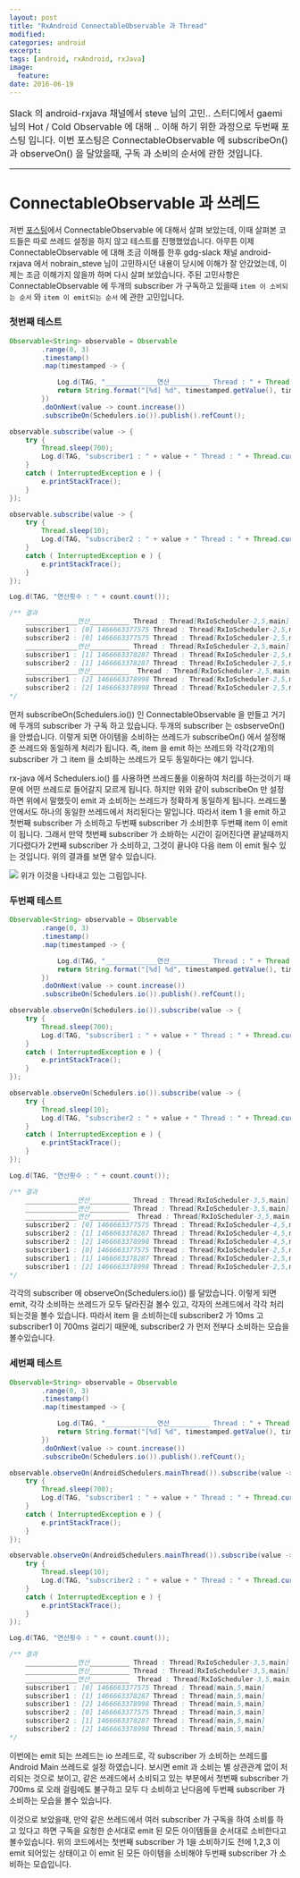 ```yaml
---
layout: post
title: "RxAndroid ConnectableObservable 과 Thread"
modified:
categories: android
excerpt:
tags: [android, rxAndroid, rxJava]
image:
  feature:
date: 2016-06-19
---
```

<p style="font-size: 16px">
Slack 의 android-rxjava 채널에서 steve 님의 고민.. 스터디에서 gaemi 님의 Hot / Cold Observable 에 대해 .. 이해 하기 위한 과정으로 두번째 포스팅 입니다. 이번 포스팅은 ConnectableObservable 에 subscribeOn() 과 observeOn() 을 달았을때, 구독 과 소비의 순서에 관한 것입니다.
</p>
<hr>

# ConnectableObservable 과 쓰레드

저번 [포스팅](http://moka-a.github.io/android/rxAndroid_study/)에서 ConnectableObservable 에 대해서 살펴 보았는데, 이때 살펴본 코드들은 따로 쓰레드 설정을 하지 않고 테스트를 진행했었습니다. 아무튼 이제 ConnectableObservable 에 대해 조금 이해를 한후 gdg-slack 채널 android-rxjava 에서 nobrain_steve 님이 고민하시던 내용이 당시에 이해가 잘 안갔었는데, 이제는 조금 이해가지 않을까 하며 다시 살펴 보았습니다. 주된 고민사항은 ConnectableObservable 에 두개의 subscriber 가 구독하고 있을때 `item 이 소비되는 순서` 와 `item 이 emit되는 순서` 에 관한 고민입니다. 

### 첫번째 테스트

```java
Observable<String> observable = Observable
        .range(0, 3)
        .timestamp()
        .map(timestamped -> {

            Log.d(TAG, "_____________연산__________ Thread : " + Thread.currentThread());
            return String.format("[%d] %d", timestamped.getValue(), timestamped.getTimestampMillis());
        })
        .doOnNext(value -> count.increase())
        .subscribeOn(Schedulers.io()).publish().refCount();

observable.subscribe(value -> {
    try {
        Thread.sleep(700);
        Log.d(TAG, "subscriber1 : " + value + " Thread : " + Thread.currentThread());
    }
    catch ( InterruptedException e ) {
        e.printStackTrace();
    }
});

observable.subscribe(value -> {
    try {
        Thread.sleep(10);
        Log.d(TAG, "subscriber2 : " + value + " Thread : " + Thread.currentThread());
    }
    catch ( InterruptedException e ) {
        e.printStackTrace();
    }
});

Log.d(TAG, "연산횟수 : " + count.count());

/** 결과
    _____________연산__________ Thread : Thread[RxIoScheduler-2,5,main]
    subscriber1 : [0] 1466663377575 Thread : Thread[RxIoScheduler-2,5,main]
    subscriber2 : [0] 1466663377575 Thread : Thread[RxIoScheduler-2,5,main]
    _____________연산__________ Thread : Thread[RxIoScheduler-2,5,main]
    subscriber1 : [1] 1466663378287 Thread : Thread[RxIoScheduler-2,5,main]
    subscriber2 : [1] 1466663378287 Thread : Thread[RxIoScheduler-2,5,main]
    _____________연산__________  Thread : Thread[RxIoScheduler-2,5,main]
    subscriber1 : [2] 1466663378998 Thread : Thread[RxIoScheduler-2,5,main]
    subscriber2 : [2] 1466663378998 Thread : Thread[RxIoScheduler-2,5,main]
*/
```

먼저 subscribeOn(Schedulers.io()) 인 ConnectableObservable 을 만들고 거기에 두개의 subscriber 가 구독 하고 있습니다. 두개의 subscriber 는 osbserveOn() 을 안썼습니다. 이렇게 되면 아이템을 소비하는 쓰레드가 subscribeOn() 에서 설정해준 쓰레드와 동일하게 처리가 됩니다. 즉, item 을 emit 하는 쓰레드와 각각(2개)의 subscriber 가 그 item 을 소비하는 쓰레드가 모두 동일하다는 얘기 입니다. 

rx-java 에서 Schedulers.io() 를 사용하면 쓰레드풀을 이용하여 처리를 하는것이기 때문에 어떤 쓰레드로 들어갈지 모르게 됩니다. 하지만 위와 같이 subscribeOn 만 설정하면 위에서 말했듯이 emit 과 소비하는 쓰레드가 정확하게 동일하게 됩니다. 쓰레드풀 안에서도 하나의 동일한 쓰레드에서 처리된다는 말입니다. 따라서 item 1 을 emit 하고 첫번째 subscriber 가 소비하고 두번째 subscriber 가 소비한후 두번째 item 이 emit 이 됩니다. 그래서 만약 첫번째 subscriber 가 소바하는 시간이 길어진다면 끝날때까지 기다렸다가 2번째 subscriber 가 소비하고, 그것이 끝나야 다음 item 이 emit 될수 있는 것입니다. 위의 결과를 보면 알수 있습니다. 

<img src="/images/rx-1.png">
위가 이것을 나타내고 있는 그림입니다. 

### 두번째 테스트

```java
Observable<String> observable = Observable
        .range(0, 3)
        .timestamp()
        .map(timestamped -> {

            Log.d(TAG, "_____________연산__________ Thread : " + Thread.currentThread());
            return String.format("[%d] %d", timestamped.getValue(), timestamped.getTimestampMillis());
        })
        .doOnNext(value -> count.increase())
        .subscribeOn(Schedulers.io()).publish().refCount();

observable.observeOn(Schedulers.io()).subscribe(value -> {
    try {
        Thread.sleep(700);
        Log.d(TAG, "subscriber1 : " + value + " Thread : " + Thread.currentThread());
    }
    catch ( InterruptedException e ) {
        e.printStackTrace();
    }
});

observable.observeOn(Schedulers.io()).subscribe(value -> {
    try {
        Thread.sleep(10);
        Log.d(TAG, "subscriber2 : " + value + " Thread : " + Thread.currentThread());
    }
    catch ( InterruptedException e ) {
        e.printStackTrace();
    }
});

Log.d(TAG, "연산횟수 : " + count.count());

/** 결과
    _____________연산__________ Thread : Thread[RxIoScheduler-3,5,main]
    _____________연산__________ Thread : Thread[RxIoScheduler-3,5,main]
    _____________연산__________  Thread : Thread[RxIoScheduler-3,5,main]
    subscriber2 : [0] 1466663377575 Thread : Thread[RxIoScheduler-4,5,main]
    subscriber2 : [1] 1466663378287 Thread : Thread[RxIoScheduler-4,5,main]
    subscriber2 : [2] 1466663378998 Thread : Thread[RxIoScheduler-4,5,main]
    subscriber1 : [0] 1466663377575 Thread : Thread[RxIoScheduler-2,5,main]
    subscriber1 : [1] 1466663378287 Thread : Thread[RxIoScheduler-2,5,main]
    subscriber1 : [2] 1466663378998 Thread : Thread[RxIoScheduler-2,5,main]
*/
```

각각의 subscriber 에 observeOn(Schedulers.io()) 를 달았습니다. 이렇게 되면 emit, 각각 소비하는 쓰레드가 모두 달라진걸 볼수 있고, 각자의 쓰레드에서 각각 처리되는것을 볼수 있습니다. 따라서 item 을 소비하는데 subscriber2 가 10ms 고 subscriber1 이 700ms 걸리기 때문에, subscriber2 가 먼저 전부다 소비하는 모습을 볼수있습니다. 

### 세번째 테스트

```java
Observable<String> observable = Observable
        .range(0, 3)
        .timestamp()
        .map(timestamped -> {

            Log.d(TAG, "_____________연산__________ Thread : " + Thread.currentThread());
            return String.format("[%d] %d", timestamped.getValue(), timestamped.getTimestampMillis());
        })
        .doOnNext(value -> count.increase())
        .subscribeOn(Schedulers.io()).publish().refCount();

observable.observeOn(AndroidSchedulers.mainThread()).subscribe(value -> {
    try {
        Thread.sleep(700);
        Log.d(TAG, "subscriber1 : " + value + " Thread : " + Thread.currentThread());
    }
    catch ( InterruptedException e ) {
        e.printStackTrace();
    }
});

observable.observeOn(AndroidSchedulers.mainThread()).subscribe(value -> {
    try {
        Thread.sleep(10);
        Log.d(TAG, "subscriber2 : " + value + " Thread : " + Thread.currentThread());
    }
    catch ( InterruptedException e ) {
        e.printStackTrace();
    }
});

Log.d(TAG, "연산횟수 : " + count.count());

/** 결과
    _____________연산__________ Thread : Thread[RxIoScheduler-3,5,main]
    _____________연산__________ Thread : Thread[RxIoScheduler-3,5,main]
    _____________연산__________  Thread : Thread[RxIoScheduler-3,5,main]
    subscriber1 : [0] 1466663377575 Thread : Thread[main,5,main]
    subscriber1 : [1] 1466663378287 Thread : Thread[main,5,main]
    subscriber1 : [2] 1466663378998 Thread : Thread[main,5,main]
    subscriber2 : [0] 1466663377575 Thread : Thread[main,5,main]
    subscriber2 : [1] 1466663378287 Thread : Thread[main,5,main]
    subscriber2 : [2] 1466663378998 Thread : Thread[main,5,main]
*/
```

이번에는 emit 되는 쓰레드는 io 쓰레드로, 각 subscriber 가 소비하는 쓰레드를 Android Main 쓰레드로 설정 하였습니다. 보시면 emit 과 소비는 별 상관관계 없이 처리되는 것으로 보이고, 같은 쓰레드에서 소비되고 있는 부분에서 첫번째 subscriber 가 700ms 로 오래 걸림에도 불구하고 모두 다 소비하고 난다음에 두번째 subscriber 가 소비하는 모습을 볼수 있습니다. 

이것으로 보았을때, 만약 같은 쓰레드에서 여러 subscriber 가 구독을 하여 소비를 하고 있다고 하면 구독을 요청한 순서대로 emit 된 모든 아이템들을 순서대로 소비한다고 볼수있습니다. 위의 코드에서는 첫번째 subscriber 가 1을 소비하기도 전에 1,2,3 이 emit 되어있는 상태이고 이 emit 된 모든 아이템을 소비해야 두번째 subscriber 가 소비하는 모습입니다. 




